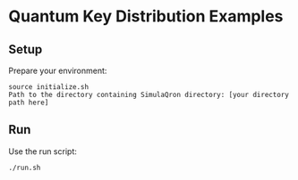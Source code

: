 # Quantum Key Distribution Examples

## Setup

Prepare your environment:

```
source initialize.sh
Path to the directory containing SimulaQron directory: [your directory path here]
```

## Run

Use the run script:

```
./run.sh
```
